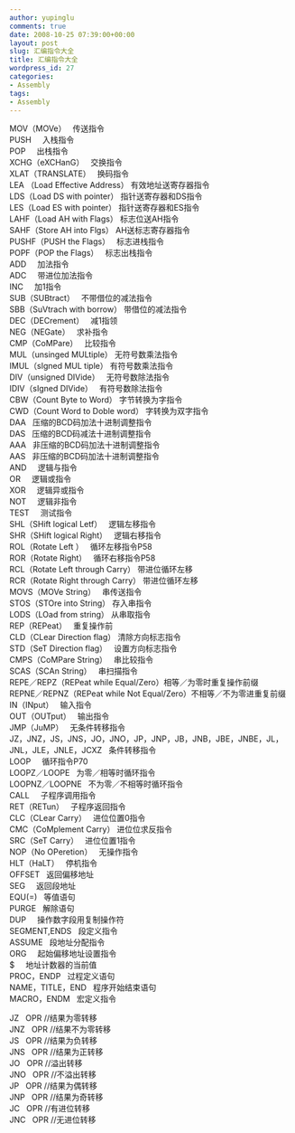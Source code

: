 ```yaml
---
author: yupinglu
comments: true
date: 2008-10-25 07:39:00+00:00
layout: post
slug: 汇编指令大全
title: 汇编指令大全
wordpress_id: 27
categories:
- Assembly
tags:
- Assembly
---
```


MOV（MOVe）   传送指令   
PUSH     入栈指令   
POP     出栈指令   
XCHG（eXCHanG）   交换指令   
XLAT（TRANSLATE）   换码指令   
LEA （Load Effective Address） 有效地址送寄存器指令   
LDS（Load DS with pointer） 指针送寄存器和DS指令   
LES（Load ES with pointer） 指针送寄存器和ES指令   
LAHF（Load AH with Flags） 标志位送AH指令   
SAHF（Store AH into Flgs） AH送标志寄存器指令   
PUSHF（PUSH the Flags）   标志进栈指令   
POPF（POP the Flags）   标志出栈指令   
ADD     加法指令   
ADC     带进位加法指令   
INC     加1指令   
SUB（SUBtract）   不带借位的减法指令   
SBB（SuVtrach with borrow） 带借位的减法指令   
DEC（DECrement）   减1指领   
NEG（NEGate）   求补指令   
CMP（CoMPare）   比较指令   
MUL（unsinged MULtiple） 无符号数乘法指令   
IMUL（sIgned MUL tiple） 有符号数乘法指令   
DIV（unsigned DIVide）   无符号数除法指令   
IDIV（sIgned DIVide）   有符号数除法指令   
CBW（Count Byte to Word） 字节转换为字指令   
CWD（Count Word to Doble word） 字转换为双字指令   
DAA   压缩的BCD码加法十进制调整指令   
DAS   压缩的BCD码减法十进制调整指令   
AAA   非压缩的BCD码加法十进制调整指令   
AAS   非压缩的BCD码加法十进制调整指令   
AND     逻辑与指令   
OR     逻辑或指令   
XOR     逻辑异或指令   
NOT     逻辑非指令   
TEST     测试指令   
SHL（SHift logical Letf）   逻辑左移指令   
SHR（SHift logical Right）   逻辑右移指令   
ROL（Rotate Left ）   循环左移指令P58   
ROR（Rotate Right）   循环右移指令P58   
RCL（Rotate Left through Carry） 带进位循环左移   
RCR（Rotate Right through Carry） 带进位循环左移   
MOVS（MOVe String）   串传送指令   
STOS（STOre into String） 存入串指令   
LODS（LOad from string） 从串取指令   
REP（REPeat）   重复操作前   
CLD（CLear Direction flag） 清除方向标志指令   
STD（SeT Direction flag）   设置方向标志指令   
CMPS（CoMPare String）   串比较指令   
SCAS（SCAn String）   串扫描指令   
REPE／REPZ（REPeat while Equal/Zero）相等／为零时重复操作前缀   
REPNE／REPNZ（REPeat while Not Equal/Zero）不相等／不为零进重复前缀   
IN（INput）   输入指令   
OUT（OUTput）   输出指令   
JMP（JuMP）   无条件转移指令   
JZ，JNZ，JS，JNS，JO，JNO，JP，JNP，JB，JNB，JBE，JNBE，JL，JNL，JLE，JNLE，JCXZ   条件转移指令   
LOOP     循环指令P70   
LOOPZ／LOOPE   为零／相等时循环指令   
LOOPNZ／LOOPNE   不为零／不相等时循环指令   
CALL     子程序调用指令   
RET（RETun）   子程序返回指令   
CLC（CLear Carry）   进位位置0指令   
CMC（CoMplement Carry） 进位位求反指令   
SRC（SeT Carry）   进位位置1指令   
NOP（No OPeretion）   无操作指令   
HLT（HaLT）   停机指令   
OFFSET   返回偏移地址   
SEG     返回段地址   
EQU(=)   等值语句   
PURGE   解除语句   
DUP     操作数字段用复制操作符   
SEGMENT,ENDS   段定义指令   
ASSUME   段地址分配指令   
ORG     起始偏移地址设置指令   
$     地址计数器的当前值   
PROC，ENDP   过程定义语句   
NAME，TITLE，END   程序开始结束语句   
MACRO，ENDM   宏定义指令   

JZ   OPR //结果为零转移   
JNZ   OPR //结果不为零转移   
JS   OPR //结果为负转移   
JNS   OPR //结果为正转移   
JO   OPR //溢出转移   
JNO   OPR //不溢出转移   
JP   OPR //结果为偶转移   
JNP   OPR //结果为奇转移   
JC   OPR //有进位转移   
JNC   OPR //无进位转移   
